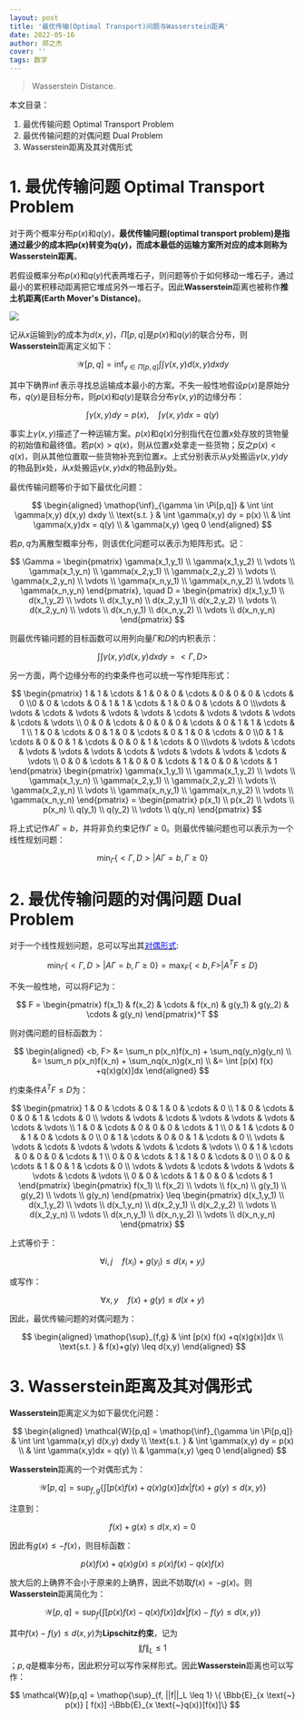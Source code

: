 ```yaml
---
layout: post
title: '最优传输(Optimal Transport)问题与Wasserstein距离'
date: 2022-05-16
author: 郑之杰
cover: ''
tags: 数学
---
```


> Wasserstein Distance.

本文目录：
1. 最优传输问题 Optimal Transport Problem
2. 最优传输问题的对偶问题 Dual Problem
3. Wasserstein距离及其对偶形式

# 1. 最优传输问题 Optimal Transport Problem

对于两个概率分布$p(x)$和$q(y)$，**最优传输问题(optimal transport problem)**是指通过最少的成本把$p(x)$转变为$q(y)$，而成本最低的运输方案所对应的成本则称为**Wasserstein距离**。

若假设概率分布$p(x)$和$q(y)$代表两堆石子，则问题等价于如何移动一堆石子，通过最小的累积移动距离把它堆成另外一堆石子。因此**Wasserstein**距离也被称作**推土机距离(Earth Mover's Distance)**。

![](https://pic.imgdb.cn/item/6281fd3e0947543129711307.jpg)

记从$x$运输到$y$的成本为$d(x,y)$，$\Pi[p,q]$是$p(x)$和$q(y)$的联合分布，则**Wasserstein**距离定义如下：

$$ \mathcal{W}[p,q] = \mathop{\inf}_{\gamma \in \Pi[p,q]} \int \int \gamma(x,y) d(x,y) dxdy $$

其中下确界$\inf$表示寻找总运输成本最小的方案。不失一般性地假设$p(x)$是原始分布，$q(y)$是目标分布，则$p(x)$和$q(y)$是联合分布$\gamma(x,y)$的边缘分布：

$$ \int \gamma(x,y) dy = p(x), \quad \int \gamma(x,y)dx = q(y) $$

事实上$\gamma(x,y)$描述了一种运输方案。$p(x)$和$q(x)$分别指代在位置$x$处存放的货物量的初始值和最终值。若$p(x)>q(x)$，则从位置$x$处拿走一些货物；反之$p(x)<q(x)$，则从其他位置取一些货物补充到位置$x$。上式分别表示从$y$处搬运$\gamma(x,y)dy$的物品到$x$处，从$x$处搬运$\gamma(x,y)dx$的物品到$y$处。

最优传输问题等价于如下最优化问题：

$$ \begin{aligned} \mathop{\inf}_{\gamma \in \Pi[p,q]} & \int \int \gamma(x,y) d(x,y) dxdy \\ \text{s.t. } & \int \gamma(x,y) dy = p(x) \\ & \int \gamma(x,y)dx = q(y) \\ & \gamma(x,y) \geq 0 \end{aligned} $$

若$p,q$为离散型概率分布，则该优化问题可以表示为矩阵形式。记：

$$ \Gamma = \begin{pmatrix} \gamma(x_1,y_1) \\ \gamma(x_1,y_2) \\ \vdots \\ \gamma(x_1,y_n) \\ \gamma(x_2,y_1) \\ \gamma(x_2,y_2) \\ \vdots \\ \gamma(x_2,y_n) \\ \vdots \\ \gamma(x_n,y_1) \\ \gamma(x_n,y_2) \\ \vdots \\ \gamma(x_n,y_n) \end{pmatrix}, \quad D = \begin{pmatrix} d(x_1,y_1) \\ d(x_1,y_2) \\ \vdots \\ d(x_1,y_n) \\ d(x_2,y_1) \\ d(x_2,y_2) \\ \vdots \\ d(x_2,y_n) \\ \vdots \\ d(x_n,y_1) \\ d(x_n,y_2) \\ \vdots \\ d(x_n,y_n) \end{pmatrix} $$

则最优传输问题的目标函数可以用列向量$\Gamma$和$D$的内积表示：

$$ \int \int \gamma(x,y) d(x,y) dxdy = <\Gamma, D> $$

另一方面，两个边缘分布的约束条件也可以统一写作矩阵形式：

$$ \begin{pmatrix} 1 & 1 & \cdots & 1 & 0 & 0 & \cdots & 0 & 0 & 0 & \cdots & 0 \\0 & 0 & \cdots & 0 & 1 & 1 & \cdots & 1 & 0 & 0 & \cdots & 0 \\\vdots & \vdots & \cdots & \vdots & \vdots & \vdots & \cdots & \vdots & \vdots & \vdots & \cdots & \vdots \\ 0 & 0 & \cdots & 0 & 0 & 0 & \cdots & 0 & 1 & 1 & \cdots & 1 \\ 1 & 0 & \cdots & 0 & 1 & 0 & \cdots & 0 & 1 & 0 & \cdots & 0 \\0 & 1 & \cdots & 0 & 0 & 1 & \cdots & 0 & 0 & 1 & \cdots & 0 \\\vdots & \vdots & \cdots & \vdots & \vdots & \vdots & \cdots & \vdots & \vdots & \vdots & \cdots & \vdots \\ 0 & 0 & \cdots & 1 & 0 & 0 & \cdots & 1 & 0 & 0 & \cdots & 1  \end{pmatrix}  \begin{pmatrix} \gamma(x_1,y_1) \\ \gamma(x_1,y_2) \\ \vdots \\ \gamma(x_1,y_n) \\ \gamma(x_2,y_1) \\ \gamma(x_2,y_2) \\ \vdots \\ \gamma(x_2,y_n) \\ \vdots \\ \gamma(x_n,y_1) \\ \gamma(x_n,y_2) \\ \vdots \\ \gamma(x_n,y_n) \end{pmatrix} = \begin{pmatrix} p(x_1) \\ p(x_2) \\ \vdots \\ p(x_n) \\ q(y_1) \\ q(y_2) \\ \vdots \\ q(y_n)  \end{pmatrix} $$

将上式记作$A\Gamma = b$，并将非负约束记作$\Gamma \geq 0$。则最优传输问题也可以表示为一个线性规划问题：

$$ \mathop{\min}_{\Gamma} \{ <\Gamma, D> | A\Gamma = b, \Gamma \geq 0 \} $$

# 2. 最优传输问题的对偶问题 Dual Problem

对于一个线性规划问题，总可以写出其[<font color=blue>对偶形式</font>](https://0809zheng.github.io/2022/09/22/dual.html):

$$ \mathop{\min}_{\Gamma} \{ <\Gamma, D> | A\Gamma = b, \Gamma \geq 0 \} = \mathop{\max}_{F} \{ <b, F> | A^TF \leq D \} $$

不失一般性地，可以将$F$记为：

$$ F = \begin{pmatrix} f(x_1) & f(x_2) & \cdots & f(x_n) & g(y_1) & g(y_2) & \cdots & g(y_n)  \end{pmatrix}^T $$

则对偶问题的目标函数为：

$$ \begin{aligned} <b, F> &= \sum_n p(x_n)f(x_n) + \sum_nq(y_n)g(y_n) \\ &= \sum_n p(x_n)f(x_n) + \sum_nq(x_n)g(x_n) \\ &= \int [p(x) f(x) +q(x)g(x)]dx   \end{aligned} $$

约束条件$A^TF \leq D$为：

$$ \begin{pmatrix} 1 & 0 & \cdots & 0 & 1 & 0 & \cdots & 0  \\ 1 & 0 & \cdots & 0 & 0 & 1 & \cdots & 0  \\ \vdots & \vdots & \cdots & \vdots & \vdots & \vdots & \cdots & \vdots  \\ 1 & 0 & \cdots & 0 & 0 & 0 & \cdots & 1  \\ 0 & 1 & \cdots & 0 & 1 & 0 & \cdots & 0  \\ 0 & 1 & \cdots & 0 & 0 & 1 & \cdots & 0  \\ \vdots & \vdots & \cdots & \vdots & \vdots & \vdots & \cdots & \vdots  \\ 0 & 1 & \cdots & 0 & 0 & 0 & \cdots & 1 \\ 0 & 0 & \cdots & 1 & 1 & 0 & \cdots & 0  \\ 0 & 0 & \cdots & 1 & 0 & 1 & \cdots & 0  \\ \vdots & \vdots & \cdots & \vdots & \vdots & \vdots & \cdots & \vdots  \\ 0 & 0 & \cdots & 1 & 0 & 0 & \cdots & 1  \end{pmatrix}  \begin{pmatrix} f(x_1) \\ f(x_2) \\ \vdots \\ f(x_n) \\ g(y_1) \\ g(y_2) \\ \vdots \\ g(y_n)  \end{pmatrix} \leq \begin{pmatrix} d(x_1,y_1) \\ d(x_1,y_2) \\ \vdots \\ d(x_1,y_n) \\ d(x_2,y_1) \\ d(x_2,y_2) \\ \vdots \\ d(x_2,y_n) \\ \vdots \\ d(x_n,y_1) \\ d(x_n,y_2) \\ \vdots \\ d(x_n,y_n) \end{pmatrix} $$

上式等价于：

$$ \forall i,j \quad f(x_i) + g(y_i) \leq d(x_i+y_i) $$

或写作：

$$ \forall x,y \quad f(x) + g(y) \leq d(x+y) $$

因此，最优传输问题的对偶问题为：

$$ \begin{aligned} \mathop{\sup}_{f,g}  & \int [p(x) f(x) +q(x)g(x)]dx \\ \text{s.t. } & f(x)+g(y) \leq  d(x,y) \end{aligned} $$

# 3. Wasserstein距离及其对偶形式

**Wasserstein**距离定义为如下最优化问题：

$$ \begin{aligned} \mathcal{W}[p,q] = \mathop{\inf}_{\gamma \in \Pi[p,q]} & \int \int \gamma(x,y) d(x,y) dxdy \\ \text{s.t. } & \int \gamma(x,y) dy = p(x) \\ & \int \gamma(x,y)dx = q(y) \\ & \gamma(x,y) \geq 0 \end{aligned} $$

**Wasserstein**距离的一个对偶形式为：

$$ \mathcal{W}[p,q] =  \mathop{\sup}_{f,g} \{  \int [p(x) f(x) +q(x)g(x)]dx | f(x)+g(y) \leq  d(x,y) \} $$

注意到：

$$ f(x)+g(x) \leq  d(x,x) = 0 $$

因此有$g(x) \leq - f(x)$，则目标函数：

$$ p(x) f(x) +q(x)g(x) \leq p(x) f(x) -q(x)f(x) $$

放大后的上确界不会小于原来的上确界，因此不妨取$f(x)=-g(x)$。则**Wasserstein**距离简化为：

$$ \mathcal{W}[p,q] =  \mathop{\sup}_{f} \{  \int [p(x) f(x) -q(x)f(x)]dx | f(x)-f(y) \leq  d(x,y) \} $$

其中$f(x)-f(y) \leq  d(x,y)$为**Lipschitz约束**，记为$$\|f\|_L \leq 1$$；$p,q$是概率分布，因此积分可以写作采样形式。因此**Wasserstein**距离也可以写作：

$$ \mathcal{W}[p,q] =  \mathop{\sup}_{f, ||f||_L \leq 1} \{  \Bbb{E}_{x \text{~} p(x)} [ f(x)] -\Bbb{E}_{x \text{~}q(x)}[f(x)]\} $$